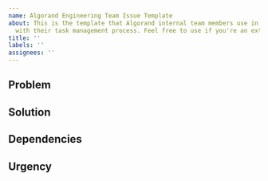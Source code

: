 ```yaml
---
name: Algorand Engineering Team Issue Template
about: This is the template that Algorand internal team members use in conjunction
  with their task management process. Feel free to use if you're an external contributor.
title: ''
labels: ''
assignees: ''
---
```


## Problem

<!-- What is the problem that we’re trying to solve? -->

## Solution

<!-- What is the potential/suggested Solution? Document more than one if possible. -->

## Dependencies

<!-- Does the solution have any team or design dependencies? -->

## Urgency

<!-- What is the urgency here and why? -->
